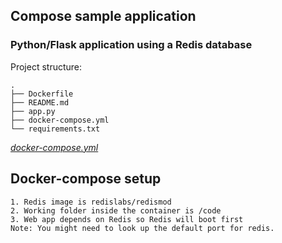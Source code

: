 ## Compose sample application

### Python/Flask application using a Redis database

Project structure:

```
.
├── Dockerfile
├── README.md
├── app.py
├── docker-compose.yml
└── requirements.txt
```

[_docker-compose.yml_](docker-compose.yml)

## Docker-compose setup
```
1. Redis image is redislabs/redismod
2. Working folder inside the container is /code
3. Web app depends on Redis so Redis will boot first
Note: You might need to look up the default port for redis.

```

